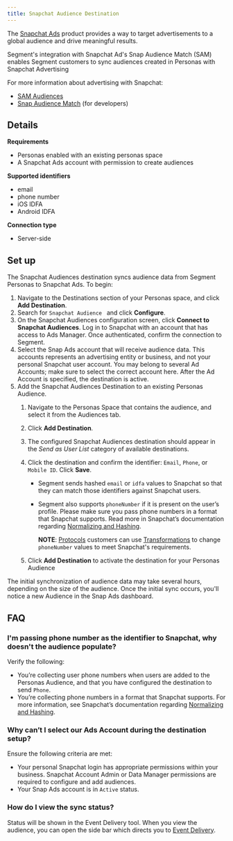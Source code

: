 ```yaml
---
title: Snapchat Audience Destination
---
```

The [Snapchat Ads](https://forbusiness.snapchat.com/advertising/targeting) product provides a way to target advertisements to a global audience and drive meaningful results.

Segment's integration with Snapchat Ad's Snap Audience Match (SAM) enables Segment customers to sync audiences created in Personas with Snapchat Advertising

For more information about advertising with Snapchat:
- [SAM Audiences](https://businesshelp.snapchat.com/s/article/create-sam-audience?language=en_US)
- [Snap Audience Match](https://developers.snapchat.com/api/docs/#create-an-audience-segment) (for developers)

## Details

**Requirements**
- Personas enabled with an existing personas space
- A Snapchat Ads account with permission to create audiences

**Supported identifiers**
- email
- phone number
- iOS IDFA
- Android IDFA

**Connection type**
- Server-side

## Set up
The Snapchat Audiences destination syncs audience data from Segment Personas to Snapchat Ads. To begin:

1. Navigate to the Destinations section of your Personas space, and click **Add Destination**.
2. Search for `Snapchat Audience ` and click **Configure**.
3. On the Snapchat Audiences configuration screen, click **Connect to Snapchat Audiences**. Log in to Snapchat with an account that has access to Ads Manager. Once authenticated, confirm the connection to Segment.
4. Select the Snap Ads account that will receive audience data. This accounts represents an advertising entity or business, and not your personal Snapchat user account. You may belong to several Ad Accounts; make sure to select the correct account here. After the Ad Account is specified, the destination is active.
5. Add the Snapchat Audiences Destination to an existing Personas Audience.
   1. Navigate to the Personas Space that contains the audience, and select it from the Audiences tab.
   2. Click **Add Destination**.
   3. The configured Snapchat Audiences destination should appear in the *Send as User List* category of available destinations.
   4. Click the destination and confirm the identifier: `Email`, `Phone`, or `Mobile ID`. Click **Save**.

      - Segment sends hashed `email` or `idfa` values to Snapchat so that they can match those identifiers against Snapchat users.
      - Segment also supports `phoneNumber` if it is present on the user’s profile. Please make sure you pass phone numbers in a format that Snapchat supports. Read more in Snapchat’s documentation regarding [Normalizing and Hashing](https://developers.snapchat.com/api/docs/#normalizing-hashing).

         **NOTE**: [Protocols](/docs/protocols) customers can use [Transformations](/docs/protocols/transform/) to change `phoneNumber` values to meet Snapchat's requirements.

   1. Click **Add Destination** to activate the destination for your Personas Audience

The initial synchronization of audience data may take several hours, depending on the size of the audience. Once the initial sync occurs, you'll notice a new Audience in the Snap Ads dashboard.

## FAQ

### I'm passing phone number as the identifier to Snapchat, why doesn't the audience populate?

Verify the following:
- You’re collecting user phone numbers when users are added to the Personas Audience, and that you have configured the destination to send `Phone`.
- You’re collecting phone numbers in a format that Snapchat supports. For more information, see Snapchat’s documentation regarding [Normalizing and Hashing](https://developers.snapchat.com/api/docs/#normalizing-hashing).

### Why can’t I select our Ads Account during the destination setup?

Ensure the following criteria are met:

- Your personal Snapchat login has appropriate permissions within your business. Snapchat Account Admin or Data Manager permissions are required to configure and add audiences.
- Your Snap Ads account is in `Active` status.

### How do I view the sync status?

Status will be shown in the Event Delivery tool. When you view the audience, you can open the side bar which directs you  to [Event Delivery](/docs/getting-started/06-testing-debugging/#event-delivery).
